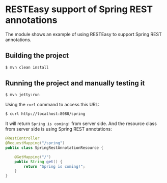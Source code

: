 # RESTEasy support of Spring REST annotations 

The module shows an example of using RESTEasy to support Spring REST annotations.

## Building the project

```bash
$ mvn clean install
```

## Running the project and manually testing it

```bash
$ mvn jetty:run
```

Using the `curl` command to access this URL:

```bash
$ curl http://localhost:8080/spring
```

It will return `Spring is coming!` from server side. And the resource class from server side is using Spring REST annotations:

```java
@RestController
@RequestMapping("/spring")
public class SpringRestAnnotationResource {

    @GetMapping("/")
    public String get() {
        return "Spring is coming!";
    }
}
```

